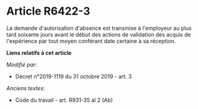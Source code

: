 # Article R6422-3

La demande d'autorisation d'absence est transmise à l'employeur au plus tard soixante jours avant le début des actions de
validation des acquis de l'expérience par tout moyen conférant date certaine à sa réception.

**Liens relatifs à cet article**

_Modifié par_:

  - Décret n°2019-1119 du 31 octobre 2019 - art. 3

_Anciens textes_:

  - Code du travail - art. R931-35 al 2 (Ab)
